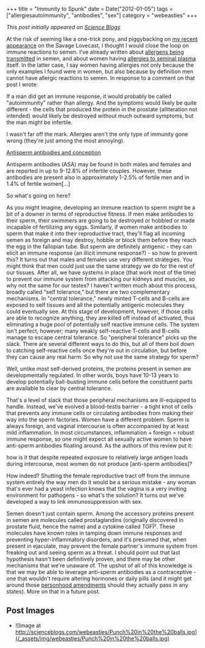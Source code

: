 +++
title = "Immunity to Spunk"
date = Date("2012-01-05")
tags = ["allergiesautoimmunity", "antibodies", "sex"]
category = "webeasties"
+++

_This post initially appeared on [Science Blogs](http://scienceblogs.com/webeasties)_

At the risk of seeming like a one-trick pony, and piggybacking on [my recent appearance](http://scienceblogs.com/webeasties/2012/01/confidential_to_savage_lovecas.php) on the Savage Lovecast, I thought I would close the loop on immune reactions to semen. I've already written about [allergens being transmitted](http://scienceblogs.com/webeasties/2011/07/sexually_transmitted_allergies.php) in semen, and about women having [allergies to seminal plasma](http://scienceblogs.com/webeasties/2011/07/allergic_to_spunk.php) itself. In the latter case, I say women having allergies not only because the only examples I found were in women, but also because by definition men cannot have allergic reactions to semen. In response to a comment on that post I wrote:

If a man did get an immune response, it would probably be called "autoimmunity" rather than allergy. And the symptoms would likely be quite different - the cells that produced the protein in the prostate (alliteration not intended) would likely be destroyed without much outward symptoms, but the man might be infertile.

I wasn't far off the mark. Allergies aren't the only type of immunity gone wrong (they're just among the most annoying).

[Antisperm antibodies and conception](http://www.ncbi.nlm.nih.gov/pubmed/17621702)

Antisperm antibodies (ASA) may be found in both males and females and are reported in up to 9-12.8% of infertile couples. However, these antibodies are present also in approximately 1-2.5% of fertile men and in 1.4% of fertile women[...]

So what's going on here?

As you might imagine, developing an immune reaction to sperm might be a bit of a downer in terms of reproductive fitness. If men make antibodies to their sperm, their swimmers are going to be destroyed or hobbled or made incapable of fertilizing any eggs. Similarly, if women make antibodies to sperm that make it into their reproductive tract, they'll flag all incoming semen as foreign and may destroy, hobble or block them before they reach the egg in the fallopian tube. But sperm are definitely antigenic - they can elicit an immune response (an illicit immune response?) - so how to prevent this? It turns out that males and females use very different strategies. 
You might think that men could just use the same strategy we do for the rest of our tissues. After all, we have systems in place (that work most of the time) to prevent our immune system from attacking our kidneys and muscles, so why not the same for our testes? I haven't written much about this process, broadly called "self tolerance," but there are two complementary mechanisms. In "central tolerance," newly minted T-cells and B-cells are exposed to self tissues and all the potentially antigenic molecules they could eventually see. At this stage of development, however, if those cells are able to recognize anything, they are killed off instead of activated, thus eliminating a huge pool of potentially self reactive immune cells. 
The system isn't perfect, however; many weakly self-reactive T-cells and B-cells manage to escape central tolerance. So "peripheral tolerance" picks up the slack. There are several different ways to do this, but all of them boil down to catching self-reactive cells once they're out in circulation, but before they can cause any real harm. So why not use the same strategy for sperm?

Well, unlike most self-derived proteins, the proteins present in semen are developmentally regulated. In other words, boys have 10-13 years to develop potentially ball-busting immune cells before the constituent parts are available to clear by central tolerance.

That's a level of slack that those peripheral mechanisms are ill-equipped to handle. Instead, we've evolved a blood-testis barrier - a tight knot of cells that prevents any immune cells or circulating antibodies from making their way into the sperm factories. 
Women have a different problem. Sperm is always foreign, and vaginal intercourse is often accompanied by at least mild inflammation. In most circumstances, inflammation + foreign = robust immune response, so one might expect all sexually active women to have anti-sperm antibodies floating around. As the authors of this review put it:

how is it that despite repeated exposure to relatively large antigen loads during intercourse, most women do not produce [anti-sperm antibodies]?

How indeed? Shutting the female reproductive tract off from the immune system entirely the way men do it would be a serious mistake - any woman that's ever had a yeast infection knows that the vagina is a very inviting environment for pathogens - so what's the solution? It turns out we've developed a way to link immunosuppression with sex.

Semen doesn't just contain sperm. Among the accessory proteins present in semen are molecules called prostaglandins (originally discovered in prostate fluid, hence the name) and a cytokine called TGFÎ². These molecules have known roles in tamping down immune responses and preventing hyper-inflammatory disorders, and it's presumed that, when present in ejaculate, may prevent the female partner's immune system from freaking out and seeing sperm as a threat. 
I should point out that last hypothesis hasn't been definitively proven, and there may be other mechanisms that we're unaware of. The upshot of all of this knowledge is that we may be able to leverage anti-sperm antibodies as a contraceptive - one that wouldn't require altering hormones or daily pills (and it might get around those [personhood amendments](http://www.slate.com/articles/news_and_politics/human_nature/2011/11/mississippi_personhood_for_embryos_will_it_outlaw_birth_control_.html) should they actually pass in any states). More on that in a future post.

      
  

 ## Post Images

- ![Image at http://scienceblogs.com/webeasties/Punch%20in%20the%20balls.jpg](/_assets/img/webeasties/Punch%20in%20the%20balls.jpg)

